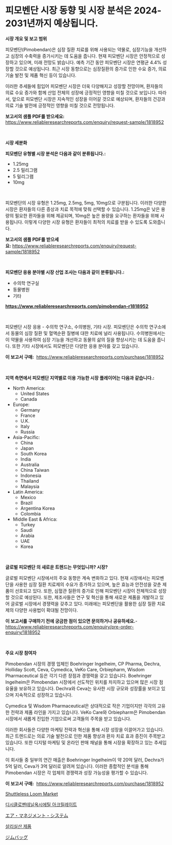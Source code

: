 <p><h1>피모벤단 시장 동향 및 시장 분석은 2024-2031년까지 예상됩니다.</h1></p><p><strong>시장 개요 및 보고 범위</strong></p>
<p><p>피모벤단(Pimobendan)은 심장 질환 치료를 위해 사용되는 약물로, 심장기능을 개선하고 심장의 수축력을 증가시키는 데 도움을 줍니다. 현재 피모벤단 시장은 안정적으로 성장하고 있으며, 미래 전망도 밝습니다. 예측 기간 동안 피모벤단 시장은 연평균 4.4% 성장할 것으로 예상됩니다. 최근 시장 동향으로는 심장질환의 증가로 인한 수요 증가, 의료 기술 발전 및 제품 혁신 등이 있습니다. </p><p>이러한 추세들에 힘입어 피모벤단 시장은 더욱 다양해지고 성장할 전망이며, 환자들의 의료 수요 증가와 함께 산업 전체의 성장에 긍정적인 영향을 미칠 것으로 보입니다. 따라서, 앞으로 피모벤단 시장은 지속적인 성장을 이어갈 것으로 예상되며, 환자들의 건강과 의료 기술 발전에 긍정적인 영향을 미칠 것으로 전망됩니다.</p></p>
<p><strong>보고서의 샘플 PDF를 받으세요:</strong> <a href="https://www.reliableresearchreports.com/enquiry/request-sample/1818952">https://www.reliableresearchreports.com/enquiry/request-sample/1818952</a></p>
<p>&nbsp;</p>
<p><strong>시장 세분화</strong></p>
<p><strong>피모벤단 유형별 시장 분석은 다음과 같이 분류됩니다.:</strong></p>
<p><ul><li>1.25mg</li><li>2.5 밀리그램</li><li>5 밀리그램</li><li>10mg</li></ul></p>
<p>&nbsp;</p>
<p><p>피모벤단의 시장 유형은 1.25mg, 2.5mg, 5mg, 10mg으로 구분됩니다. 이러한 다양한 시장은 환자들의 다른 증상과 치료 목적에 맞춰 선택할 수 있습니다. 1.25mg은 낮은 용량의 필요한 환자들을 위해 제공되며, 10mg은 높은 용량을 요구하는 환자들을 위해 사용됩니다. 이렇게 다양한 시장 유형은 환자들이 최적의 치료를 받을 수 있도록 도와줍니다.</p></p>
<p><strong>보고서의 샘플 PDF를 받으세요:</strong>&nbsp;<a href="https://www.reliableresearchreports.com/enquiry/request-sample/1818952">https://www.reliableresearchreports.com/enquiry/request-sample/1818952</a></p>
<p>&nbsp;</p>
<p><strong> 피모벤단 응용 분야별 시장 산업 조사는 다음과 같이 분류됩니다.:</strong></p>
<p><ul><li>수의학 연구실</li><li>동물병원</li><li>기타</li></ul></p>
<p><strong><a href="https://www.reliableresearchreports.com/pimobendan-r1818952">https://www.reliableresearchreports.com/pimobendan-r1818952</a></strong></p>
<p>&nbsp;</p>
<p><p>피모벤단 시장 응용 - 수의학 연구소, 수의병원, 기타 시장. 피모벤단은 수의학 연구소에서 동물의 심장 질환 및 혈액순환 질병에 대한 치료에 널리 사용됩니다. 수의병원에서는 이 약물을 사용하여 심장 기능을 개선하고 동물의 삶의 질을 향상시키는 데 도움을 줍니다. 또한 기타 시장에서도 피모벤단은 다양한 응용 분야를 갖고 있습니다.</p></p>
<p><strong>이 보고서 구매:</strong>&nbsp; <a href="https://www.reliableresearchreports.com/purchase/1818952">https://www.reliableresearchreports.com/purchase/1818952</a></p>
<p>&nbsp;</p>
<p><strong>지역 측면에서 피모벤단 지역별로 이용 가능한 시장 플레이어는 다음과 같습니다.:</strong></p>
<p><ul>
    <li>
        North America:
        <ul>
            <li>United States</li>
            <li>Canada</li>
        </ul>
    </li>
    <li>
        Europe:
        <ul>
            <li>Germany</li>
            <li>France</li>
            <li>U.K.</li>
            <li>Italy</li>
            <li>Russia</li>
        </ul>
    </li>
    <li>
        Asia-Pacific:
        <ul>
            <li>China</li>
            <li>Japan</li>
            <li>South Korea</li>
            <li>India</li>
            <li>Australia</li>
            <li>China Taiwan</li>
            <li>Indonesia</li>
            <li>Thailand</li>
            <li>Malaysia</li>
        </ul>
    </li>
    <li>
        Latin America:
        <ul>
            <li>Mexico</li>
            <li>Brazil</li>
            <li>Argentina Korea</li>
            <li>Colombia</li>
        </ul>
    </li>
    <li>
        Middle East & Africa:
        <ul>
            <li>Turkey</li>
            <li>Saudi</li>
            <li>Arabia</li>
            <li>UAE</li>
            <li>Korea</li>
        </ul>
    </li>
    </ul></p>
<p>&nbsp;</p>
<p><strong>글로벌 피모벤단 의 새로운 트렌드는 무엇입니까? 시장?</strong></p>
<p><p>글로벌 피모벤단 시장에서의 주요 동향은 계속 변화하고 있다. 현재 시장에서는 피모벤단을 사용한 심장 질환 치료제의 수요가 증가하고 있으며, 높은 효능과 안전성을 갖춘 제품이 선호되고 있다. 또한, 심혈관 질환의 증가로 인해 피모벤단 시장이 전체적으로 성장할 것으로 예상된다. 또한, 제조사들은 연구 및 혁신을 통해 새로운 제품을 개발하고 있어 글로벌 시장에서 경쟁력을 갖추고 있다. 미래에는 피모벤단을 활용한 심장 질환 치료제의 다양한 사용법이 확대될 전망이다.</p></p>
<p><strong>이 보고서를 구매하기 전에 궁금한 점이 있으면 문의하거나 공유하세요.</strong>- <a href="https://www.reliableresearchreports.com/enquiry/pre-order-enquiry/1818952">https://www.reliableresearchreports.com/enquiry/pre-order-enquiry/1818952</a></p>
<p>&nbsp;</p>
<p><strong>주요 시장 참여자</strong></p>
<p><p>Pimobendan 시장의 경쟁 업체인 Boehringer Ingelheim, CP Pharma, Dechra, Holliday Scott, Ceva, Cymedica, VeKo Care, Orbiepharm, Wisdom Pharmaceutical 등은 각기 다른 장점과 경쟁력을 갖고 있습니다. Boehringer Ingelheim은 Pimobendan 시장에서 선도적인 위치를 차지하고 있으며 많은 시장 점유율을 보유하고 있습니다. Dechra와 Ceva는 유사한 시장 규모와 성장률을 보이고 있으며 지속적으로 성장하고 있습니다.</p><p>Cymedica 및 Wisdom Pharmaceutical은 상대적으로 작은 기업이지만 각각의 고유한 전략과 제품 라인을 가지고 있습니다. VeKo Care와 Orbiepharm은 Pimobendan 시장에서 새롭게 진입한 기업으로써 고객들의 주목을 받고 있습니다.</p><p>이러한 회사들은 다양한 마케팅 전략과 혁신을 통해 시장 성장을 이끌어가고 있습니다. 최근 트렌드로는 의료 기술 발전으로 인한 제품 향상과 환자 치료 효과 증진이 주목받고 있습니다. 또한 디지털 마케팅 및 온라인 판매 채널을 통해 시장을 확장하고 있는 추세입니다.</p><p>이 회사들 중 일부의 연간 매출은 Boehringer Ingelheim이 약 20억 달러, Dechra가 5억 달러, Ceva가 3억 달러로 알려져 있습니다. 이러한 종합적인 분석을 통해 Pimobendan 시장은 각 업체의 경쟁력과 성장 가능성을 평가할 수 있습니다.</p></p>
<p><strong>이 보고서 구매:</strong>&nbsp;&nbsp;<a href="https://www.reliableresearchreports.com/purchase/1818952">https://www.reliableresearchreports.com/purchase/1818952</a></p>
<p><p><a href="https://github.com/biheemgalvinlouises6hokrh3h/Market-Research-Report-List-2/blob/main/shuttleless-loom-market.md">Shuttleless Loom Market</a></p><p><a href="https://medium.com/@flower89678/%EB%8B%A4%EC%9D%B4%EC%8B%B8%EC%9D%B4%ED%81%B4%EB%A1%9C%ED%8E%9C%ED%85%90%EC%9D%BC%EC%98%A5%EC%8B%9C%EC%97%90%EC%B9%A0-%EC%95%84%ED%81%AC%EB%A6%B4%EB%A0%88%EC%9D%B4%ED%8A%B8-%EC%8B%9C%EC%9E%A5-2031%EB%85%84%EA%B9%8C%EC%A7%80-%EC%84%B1%EA%B3%B5%EC%A0%81%EC%9D%B8-%EB%B9%84%EC%A6%88%EB%8B%88%EC%8A%A4-%EC%A0%84%EB%9E%B5%EC%9D%98-%ED%95%B5%EC%8B%AC-%EC%98%88%EC%B8%A1-2e0a650a76d6">디시클로펜테닐옥시에틸 아크릴레이트</a></p><p><a href="https://medium.com/@dylancoleman70/%E7%A9%BA%E6%B0%97%E7%AE%A1%E7%90%86%E3%82%B7%E3%82%B9%E3%83%86%E3%83%A0%E5%B8%82%E5%A0%B4%E3%81%AF%E5%B8%82%E5%A0%B4%E3%82%B7%E3%82%A7%E3%82%A2-%E5%B8%82%E5%A0%B4%E3%83%88%E3%83%AC%E3%83%B3%E3%83%89-%E5%B8%82%E5%A0%B4%E6%88%90%E9%95%B7%E3%81%AB%E9%96%A2%E3%81%99%E3%82%8B%E6%83%85%E5%A0%B1%E3%82%92%E6%8F%90%E4%BE%9B%E3%81%97%E3%81%BE%E3%81%99-cd39f9ba1dba">エア・マネジメント・システム</a></p><p><a href="https://medium.com/@mehereenadusoye/%EC%82%B4%EB%A6%AC%EC%8B%A4%EC%82%B0-%EC%A0%9C%ED%92%88-%EC%8B%9C%EC%9E%A5-%EB%B3%B4%EA%B3%A0%EC%84%9C%EB%8A%94-%EC%9D%B4-%EC%8B%9C%EC%9E%A5%EC%9D%98-%EC%B5%9C%EC%8B%A0-%ED%8A%B8%EB%A0%8C%EB%93%9C%EC%99%80-%EC%84%B1%EC%9E%A5-%EA%B8%B0%ED%9A%8C%EB%A5%BC-%EB%B3%B4%EC%97%AC%EC%A4%8D%EB%8B%88%EB%8B%A4-06fddf9809fc">살리실산 제품</a></p><p><a href="https://github.com/zoetazuur/Market-Research-Report-List-1/blob/main/803014932165.md">ジムバッグ</a></p></p>